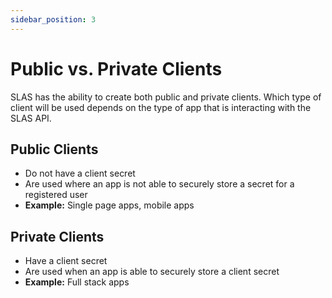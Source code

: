 ```yaml
---
sidebar_position: 3
---
```


# Public vs. Private Clients

SLAS has the ability to create both public and private clients. Which type of client will be used depends on the type of app that is interacting with the SLAS API.

## Public Clients

- Do not have a client secret
- Are used where an app is not able to securely store a secret for a registered user
- **Example:** Single page apps, mobile apps

## Private Clients

- Have a client secret
- Are used when an app is able to securely store a client secret
- **Example:** Full stack apps